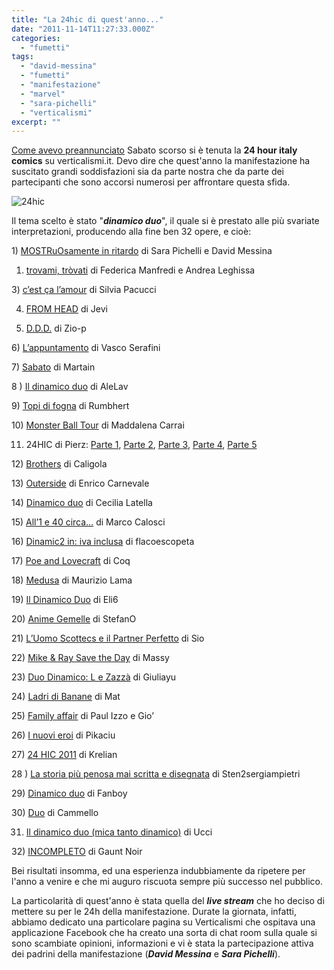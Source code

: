 ```yaml
---
title: "La 24hic di quest'anno..."
date: "2011-11-14T11:27:33.000Z"
categories:
  - "fumetti"
tags:
  - "david-messina"
  - "fumetti"
  - "manifestazione"
  - "marvel"
  - "sara-pichelli"
  - "verticalismi"
excerpt: ""
---
```


[Come avevo preannunciato](http://blog.enricodeleo.com/su-verticalismi-sara-nuovamente-24hic/) Sabato scorso si è tenuta la **24 hour italy comics** su verticalismi.it. Devo dire che quest'anno la manifestazione ha suscitato grandi soddisfazioni sia da parte nostra che da parte dei partecipanti che sono accorsi numerosi per affrontare questa sfida.

![](https://enricodeleo.s3.eu-south-1.amazonaws.com/uploads/2011/11/24hic-565x448.jpg "24hic")

Il tema scelto è stato "_**dinamico duo**_", il quale si è prestato alle più svariate interpretazioni, producendo alla fine ben 32 opere, e cioè:

1) [MOSTRuOsamente in ritardo](http://www.verticalismi.it/mostruosamente-in-ritardo-di-sara-pichelli-e-david-messina/) di Sara Pichelli e David Messina

1) [trovami, tròvati](http://www.verticalismi.it/trovami-trovati-di-federica-manfredi-e-andrea-leghissa/) di Federica Manfredi e Andrea Leghissa

3) [c’est ça l’amour](http://www.verticalismi.it/24-hic-online-2011/) di Silvia Pacucci

4) [FROM HEAD](http://www.verticalismi.it/24hic-from-head/) di Jevi

5) [D.D.D.](http://www.verticalismi.it/d-d-d/) di Zio-p

6) [L’appuntamento](http://www.verticalismi.it/lappuntamento-di-vasco-serafini/) di Vasco Serafini

7) [Sabato](http://www.verticalismi.it/sabato/) di Martain

8 ) [Il dinamico duo](http://www.verticalismi.it/il-dinamico-duo-24-hic-by-alelav/) di AleLav

9) [Topi di fogna](http://www.verticalismi.it/24-hic-topi-di-fogna/) di Rumbhert

10) [Monster Ball Tour](http://www.verticalismi.it/monster-ball/) di Maddalena Carrai

11) 24HIC di Pierz: [Parte 1](http://www.verticalismi.it/24hic-pierz-prima-parte/), [Parte 2](http://www.verticalismi.it/24hic-pierz-seconda-parte/), [Parte 3](http://www.verticalismi.it/24hic-pierz-terza-parte/), [Parte 4](http://www.verticalismi.it/24hic-pierz-quarta-parte/), [Parte 5](http://www.verticalismi.it/24hic-pierz-ultima-parte/)

12) [Brothers](http://www.verticalismi.it/24-hic-2011_caligola_brothers_dinamico-duo/) di Caligola

13) [Outerside](http://www.verticalismi.it/%E2%80%9Couterside%E2%80%9D-%E2%80%93-enrico-carnevale-for-24-hic-2011/) di Enrico Carnevale

14) [Dinamico duo](http://www.verticalismi.it/dinamico-duo-di-cecilia-latella/) di Cecilia Latella

15) [All’1 e 40 circa…](http://www.verticalismi.it/24-hic-all1-e-40-circa-di-marco-calosci/) di Marco Calosci

16) [Dinamic2 in: iva inclusa](http://www.verticalismi.it/dinamic2-in-iva-inclusa/) di flacoescopeta

17) [Poe and Lovecraft](http://www.verticalismi.it/poe-and-lovecraft/) di Coq

18) [Medusa](http://www.verticalismi.it/medusa/) di Maurizio Lama

19) [Il Dinamico Duo](http://www.verticalismi.it/il-dinamico-duo-di-eli6/) di Eli6

20) [Anime Gemelle](http://www.verticalismi.it/anime-gemelle/) di StefanO

21) [L’Uomo Scottecs e il Partner Perfetto](http://www.verticalismi.it/24hic-sio-luomo-scottecs-e-il-partner-perfetto/) di Sio

22) [Mike & Ray Save the Day](http://www.verticalismi.it/mike-ray-save-the-day/) di Massy

23) [Duo Dinamico: L e Zazzà](http://www.verticalismi.it/24hic-duo-dinamico-l-e-zazza/) di Giuliayu

24) [Ladri di Banane](http://www.verticalismi.it/ladri-di-banane/) di Mat

25) [Family affair](http://www.verticalismi.it/family-affair/) di Paul Izzo e Gio’

26) [I nuovi eroi](http://www.verticalismi.it/i-nuovi-eroi/) di Pikaciu

27) [24 HIC 2011](http://www.verticalismi.it/24-hic-2011/) di Krelian

28 ) [La storia più penosa mai scritta e disegnata](http://www.verticalismi.it/la-storia-piu-penosa-mai-scritta-e-disegnata/) di Sten2sergiampietri

29) [Dinamico duo](http://www.verticalismi.it/dinamico-duo/) di Fanboy

30) [Duo](http://www.verticalismi.it/duo-di-cammello/) di Cammello

31) [Il dinamico duo (mica tanto dinamico)](http://www.verticalismi.it/il-dinamico-duo-di-ucci/) di Ucci

32) [INCOMPLETO](http://www.verticalismi.it/24hic-gaunt-noir-work-in-progress/) di Gaunt Noir

Bei risultati insomma, ed una esperienza indubbiamente da ripetere per l'anno a venire e che mi auguro riscuota sempre più successo nel pubblico.

La particolarità di quest'anno è stata quella del _**live stream**_ che ho deciso di mettere su per le 24h della manifestazione. Durate la giornata, infatti, abbiamo dedicato una particolare pagina su Verticalismi che ospitava una applicazione Facebook che ha creato una sorta di chat room sulla quale si sono scambiate opinioni, informazioni e vi è stata la partecipazione attiva dei padrini della manifestazione (_**David Messina**_ e _**Sara Pichelli**_).
